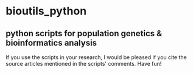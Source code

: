 # bioutils_python
python scripts for population genetics & bioinformatics analysis
----------------------------------------------------------------

If you use the scripts in your research, I would be pleased if you cite the source articles mentioned in the scripts' comments.
Have fun!
